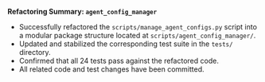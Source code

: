**Refactoring Summary: `agent_config_manager`**

*   Successfully refactored the `scripts/manage_agent_configs.py` script into a modular package structure located at `scripts/agent_config_manager/`.
*   Updated and stabilized the corresponding test suite in the `tests/` directory.
*   Confirmed that all 24 tests pass against the refactored code.
*   All related code and test changes have been committed.